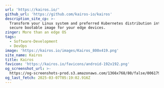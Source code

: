 ```yaml
---
url: 'https://kairos.io/'
github_url: 'https://github.com/kairos-io/kairos'
description_site_cp: >-
  Transform your Linux system and preferred Kubernetes distribution into a
  secure bootable image for your edge devices.
zinger: More than an edge OS
tags:
  - Software-Development
  - DevOps
image: 'https://kairos.io/images/Kairos_800x419.png'
site_name: Kairos
title: Kairos
favicon: 'https://kairos.io/favicons/android-192x192.png'
og_screenshot_url: >-
  https://og-screenshots-prod.s3.amazonaws.com/1366x768/80/false/006179cc11c839f9d2eaaaa25482116cdc3f779fcfc607fde617a13a504768e8.jpeg
og_last_fetch: 2025-03-07T05:19:02.916Z
---
```


